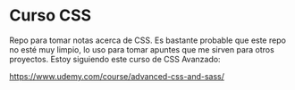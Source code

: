 # Curso CSS

Repo para tomar notas acerca de CSS. Es bastante probable que este repo no esté muy limpio, lo uso para tomar apuntes que me sirven para otros proyectos.
Estoy siguiendo este curso de CSS Avanzado:

https://www.udemy.com/course/advanced-css-and-sass/
